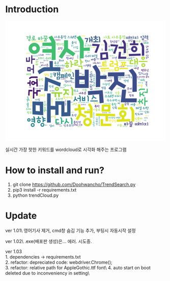 
# Introduction

![Alt text](./sample.png?raw=true "sample_image")

실시간 가장 핫한 키워드를 wordcloud로 시각화 해주는 프로그램



# How to install and run?
1. git clone https://github.com/Doohwancho/TrendSearch.py
2. pip3 install -r requirements.txt
3. python trendCloud.py


# Update

ver 1.01\ 
    영어기사 제거, cmd창 숨김 기능 추가, 부팅시 자동시작 설정

ver 1.02\ 
    .exe(배포판 생성)은... 에러. 시도중.

ver 1.03\
    1. dependencies -> requirements.txt\
    2. refactor: depreciated code: webdriver.Chrome();\
    3. refactor: relative path for AppleGothic.ttf font\ 
    4. auto start on boot deleted due to inconveniency in setting\
